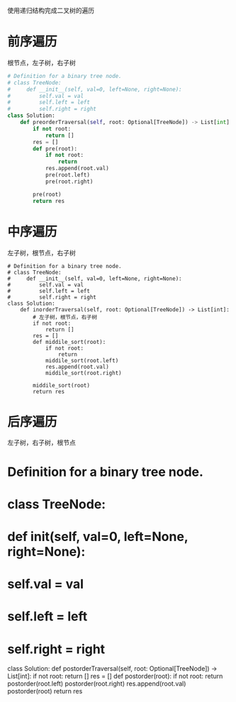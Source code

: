
使用递归结构完成二叉树的遍历
# 前序遍历

根节点，左子树，右子树

```python
# Definition for a binary tree node.
# class TreeNode:
#     def __init__(self, val=0, left=None, right=None):
#         self.val = val
#         self.left = left
#         self.right = right
class Solution:
    def preorderTraversal(self, root: Optional[TreeNode]) -> List[int]:
        if not root:
            return []
        res = []
        def pre(root):
            if not root:
                return
            res.append(root.val)
            pre(root.left)
            pre(root.right)

        pre(root)
        return res
```


# 中序遍历
左子树，根节点，右子树
```
# Definition for a binary tree node.
# class TreeNode:
#     def __init__(self, val=0, left=None, right=None):
#         self.val = val
#         self.left = left
#         self.right = right
class Solution:
    def inorderTraversal(self, root: Optional[TreeNode]) -> List[int]:
        # 左子树，根节点，右子树
        if not root:
            return []
        res = []
        def middile_sort(root):
            if not root:
                return 
            middile_sort(root.left)
            res.append(root.val)
            middile_sort(root.right)
        
        middile_sort(root)
        return res
```

# 后序遍历
左子树，右子树，根节点

# Definition for a binary tree node.
# class TreeNode:
#     def __init__(self, val=0, left=None, right=None):
#         self.val = val
#         self.left = left
#         self.right = right
class Solution:
    def postorderTraversal(self, root: Optional[TreeNode]) -> List[int]:
        if not root:
            return []
        res = []
        def postorder(root):
            if not root:
                return
            postorder(root.left)
            postorder(root.right)
            res.append(root.val)
        postorder(root)
        return res
